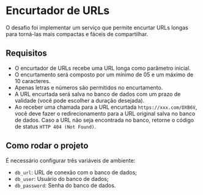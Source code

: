 # Encurtador de URLs

O desafio foi implementar um serviço que permite encurtar URLs longas para torná-las mais compactas e fáceis de
compartilhar.

## Requisitos

- O encurtador de URLs recebe uma URL longa como parâmetro inicial.
- O encurtamento será composto por um mínimo de 05 e um máximo de 10 caracteres.
- Apenas letras e números são permitidos no encurtamento.
- A URL encurtada será salva no banco de dados com um prazo de validade (você pode escolher a duração desejada).
- Ao receber uma chamada para a URL encurtada `https://xxx.com/DXB6V`, você deve fazer o redirecionamento para a
  URL original salva no banco de dados. Caso a URL não seja encontrada no banco, retorne o código de
  status `HTTP 404 (Not Found)`.

## Como rodar o projeto
É necessário configurar três variáveis de ambiente:
- `db_url`: URL de conexão com o banco de dados;
- `db_user`: Usuário do banco de dados;
- `db_password`: Senha do banco de dados.